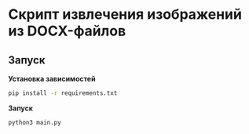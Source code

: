 Скрипт извлечения изображений из DOCX-файлов
====

## Запуск

**Установка зависимостей**

```bash
pip install -r requirements.txt
```

**Запуск**

```bash
python3 main.py
```
